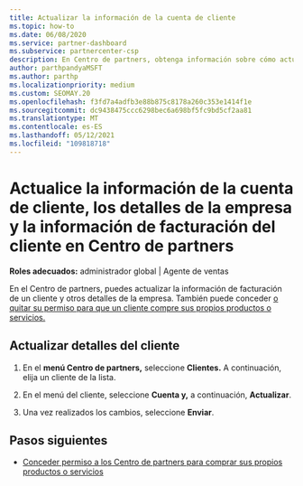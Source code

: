 ```yaml
---
title: Actualizar la información de la cuenta de cliente
ms.topic: how-to
ms.date: 06/08/2020
ms.service: partner-dashboard
ms.subservice: partnercenter-csp
description: En Centro de partners, obtenga información sobre cómo actualizar la información de facturación de un cliente o cómo actualizar los detalles de la empresa.
author: parthpandyaMSFT
ms.author: parthp
ms.localizationpriority: medium
ms.custom: SEOMAY.20
ms.openlocfilehash: f3fd7a4adfb3e88b875c8178a260c353e1414f1e
ms.sourcegitcommit: dc9438475ccc6298bec6a698bf5fc9bd5cf2aa81
ms.translationtype: MT
ms.contentlocale: es-ES
ms.lasthandoff: 05/12/2021
ms.locfileid: "109818718"
---
```

# <a name="update-customer-account-info-company-details-and-customer-billing-information-in-partner-center"></a>Actualice la información de la cuenta de cliente, los detalles de la empresa y la información de facturación del cliente en Centro de partners

**Roles adecuados:** administrador global | Agente de ventas

En el Centro de partners, puedes actualizar la información de facturación de un cliente y otros detalles de la empresa. También puede conceder [o quitar su permiso para que un cliente compre sus propios productos o servicios.](give-customers-permission.md)

## <a name="update-customer-details"></a>Actualizar detalles del cliente

1. En el **menú Centro de partners,** seleccione **Clientes.** A continuación, elija un cliente de la lista.

2. En el menú del cliente, seleccione **Cuenta y,** a continuación, **Actualizar**.

3. Una vez realizados los cambios, seleccione **Enviar**.

## <a name="next-steps"></a>Pasos siguientes

- [Conceder permiso a los Centro de partners para comprar sus propios productos o servicios](give-customers-permission.md)